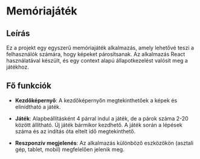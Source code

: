 # Memóriajáték

## Leírás
Ez a projekt egy egyszerű memóriajáték alkalmazás, amely lehetővé teszi a felhasználók számára, hogy képeket párosítsanak. Az alkalmazás React használatával készült, és egy context alapú állapotkezelést valósít meg a játékhoz. 

## Fő funkciók
- **Kezdőképernyő**: A kezdőképernyőn megtekinthetőek a képek és elinídtható a játék. 
- **Játék**: Alapbeállításként 4 párral indul a játék, de a párok száma 2-20 között állítható. Új játék bármikor kezdhető. A játék során a lépések száma és az indítás óta eltelt idő megtekinthető.  

- **Reszponzív megjelenés**: Az alkalmazás különböző eszközökön (asztali gép, tablet, mobil) megfelelően jelenik meg.
